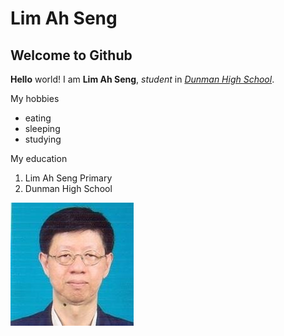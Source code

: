 # Lim Ah Seng
## Welcome to Github

__Hello__ world! I am **Lim Ah Seng**, _student_ in [*Dunman High School*](http://www.dunmanhigh.moe.edu.sg).

My hobbies 
* eating
* sleeping
* studying

My education 
1. Lim Ah Seng Primary
2. Dunman High School

![My profile pic](profile.jpg)


